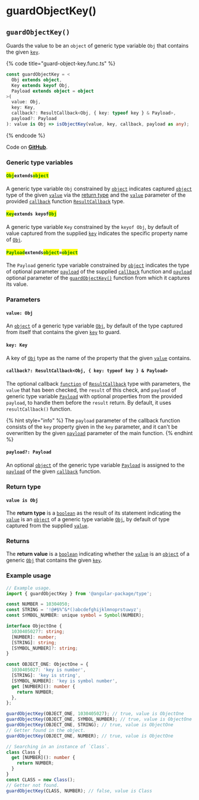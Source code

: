 # guardObjectKey()

## `guardObjectKey()`

Guards the value to be an `object` of generic type variable `Obj` that contains the given [`key`](guardobjectkey.md#key-key).

{% code title="guard-object-key.func.ts" %}
```typescript
const guardObjectKey = <
  Obj extends object,
  Key extends keyof Obj,
  Payload extends object = object
>(
  value: Obj,
  key: Key,
  callback?: ResultCallback<Obj, { key: typeof key } & Payload>,
  payload?: Payload
): value is Obj => isObjectKey(value, key, callback, payload as any);
```
{% endcode %}

Code on [**GitHub**](https://github.com/angular-package/type/blob/5.0.x/src/guard/lib/guard-object-key.func.ts).

### Generic type variables

#### <mark style="color:green;">**`Obj`**</mark>**`extends`**<mark style="color:green;">**`object`**</mark>

A generic type variable `Obj` constrained by [`object`](https://developer.mozilla.org/en-US/docs/Web/JavaScript/Reference/Global\_Objects/Object) indicates captured [`object`](https://developer.mozilla.org/en-US/docs/Web/JavaScript/Reference/Global\_Objects/Object) type of the given [`value`](guardobjectkey.md#value-type) via the [return type](guardobjectkey.md#return-type) and the [`value`](../types/resultcallback.md#value-value) parameter of the provided [`callback`](guardobjectkey.md#callback-resultcallback-less-than-bigint-payload-greater-than) function [`ResultCallback`](../types/resultcallback.md) type.

#### <mark style="color:green;">**`Key`**</mark>**`extends keyof`**<mark style="color:green;">**`Obj`**</mark>

A generic type variable `Key` constrained by the `keyof Obj`, by default of value captured from the supplied [`key`](guardobjectkey.md#key-key) indicates the specific property name of [`Obj`](guardobjectkey.md#objextendsobject).

#### <mark style="color:green;">**`Payload`**</mark>**`extends`**<mark style="color:green;">**`object`**</mark>**`=`**<mark style="color:green;">**`object`**</mark>

The `Payload` generic type variable constrained by [`object`](https://www.typescriptlang.org/docs/handbook/basic-types.html#object) indicates the type of optional parameter [`payload`](../types/resultcallback.md#payload-payload) of the supplied [`callback`](guardobjectkey.md#callback-resultcallback-less-than-type-payload-greater-than) function and [`payload`](guardobjectkey.md#payload-payload) optional parameter of the [`guardObjectKey()`](guardobjectkey.md#guardobjectkey) function from which it captures its value.

### Parameters

#### `value: Obj`

An [`object`](https://developer.mozilla.org/en-US/docs/Web/JavaScript/Reference/Global\_Objects/Object) of a generic type variable [`Obj`](guardobjectkey.md#objextendsobject), by default of the type captured from itself that contains the given [`key`](guardobjectkey.md#key-key) to guard.

#### `key: Key`

A key of [`Obj`](guardobjectkey.md#objextendsobject) type as the name of the property that the given [`value`](guardobjectkey.md#value-obj) contains.

#### `callback?: ResultCallback<Obj, { key: typeof key } & Payload>`

The optional callback [`function`](https://developer.mozilla.org/en-US/docs/Web/JavaScript/Guide/Functions) of [`ResultCallback`](../types/resultcallback.md) type with parameters, the `value` that has been checked, the `result` of this check, and `payload` of generic type variable [`Payload`](guardobjectkey.md#payloadextendsobject-object) with optional properties from the provided `payload`, to handle them before the `result` return. By default, it uses `resultCallback()` function.

{% hint style="info" %}
The `payload` parameter of the callback function consists of the `key` property given in the `key` parameter, and it can't be overwritten by the given [`payload`](guardobjectkey.md#payload-payload) parameter of the main function.
{% endhint %}

#### `payload?: Payload`

An optional [`object`](https://developer.mozilla.org/en-US/docs/Web/JavaScript/Reference/Global\_Objects/Object) of the generic type variable [`Payload`](guardobjectkey.md#payloadextendsobject-object) is assigned to the [`payload`](../types/resultcallback.md#payload-payload) of the given [`callback`](guardobjectkey.md#callback-resultcallback-less-than-bigint-payload-greater-than) function.

### Return type

#### `value is Obj`

The **return type** is a [`boolean`](https://www.typescriptlang.org/docs/handbook/basic-types.html#boolean) as the result of its statement indicating the [`value`](guardobjectkey.md#value-obj) is an [`object`](https://www.typescriptlang.org/docs/handbook/basic-types.html#object) of a generic type variable [`Obj`](guardobjectkey.md#objextendsobject), by default of type captured from the supplied [`value`](guardobjectkey.md#value-obj).

### Returns

The **return value** is a [`boolean`](https://developer.mozilla.org/en-US/docs/Web/JavaScript/Reference/Global\_Objects/Boolean) indicating whether the [`value`](guardobjectkey.md#value-obj) is an [`object`](https://developer.mozilla.org/en-US/docs/Web/JavaScript/Reference/Global\_Objects/Object) of a generic [`Obj`](guardobjectkey.md#objextendsobject) that contains the given [`key`](guardobjectkey.md#key-key).

### Example usage

```typescript
// Example usage.
import { guardObjectKey } from '@angular-package/type';

const NUMBER = 10304050;
const STRING = '!@#$%^&*()abcdefghijklmnoprstuwyz';
const SYMBOL_NUMBER: unique symbol = Symbol(NUMBER);

interface ObjectOne {
  1030405027?: string;
  [NUMBER]: number;
  [STRING]: string;
  [SYMBOL_NUMBER]?: string;
}

const OBJECT_ONE: ObjectOne = {
  1030405027: 'key is number',
  [STRING]: 'key is string',
  [SYMBOL_NUMBER]: 'key is symbol number',
  get [NUMBER](): number {
    return NUMBER;
  },
};

guardObjectKey(OBJECT_ONE, 1030405027); // true, value is ObjectOne
guardObjectKey(OBJECT_ONE, SYMBOL_NUMBER); // true, value is ObjectOne
guardObjectKey(OBJECT_ONE, STRING); // true, value is ObjectOne
// Getter found in the object.
guardObjectKey(OBJECT_ONE, NUMBER); // true, value is ObjectOne

// Searching in an instance of `Class`.
class Class {
  get [NUMBER](): number {
    return NUMBER;
  }
}
const CLASS = new Class();
// Getter not found.
guardObjectKey(CLASS, NUMBER); // false, value is Class
```
